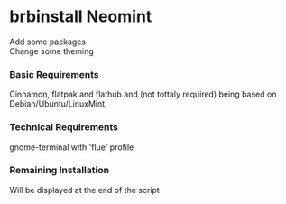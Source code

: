 # brbinstall Neomint
Add some packages  
Change some theming

### Basic Requirements
Cinnamon, flatpak and flathub and (not tottaly required) being based on Debian/Ubuntu/LinuxMint

### Technical Requirements
gnome-terminal with 'flue' profile

### Remaining Installation
Will be displayed at the end of the script
